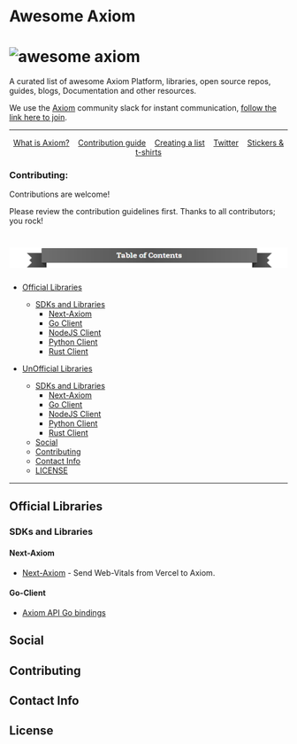 # Awesome Axiom

# <img src="https://user-images.githubusercontent.com/24816990/191011807-77fe34f2-9233-42a4-b94b-091a940345fd.png" width="100" alt="awesome axiom">


A curated list of awesome Axiom Platform, libraries, open source repos, guides, blogs, Documentation and other resources.

We use the [Axiom](https://axiomfm.slack.com/ssb/redirect) community slack for instant communication, [follow the link here to join](https://www.axiom.co/support).

---

<p align="center">
	<a href="https://www.axiom.co/docs/get-help/faq">What is Axiom?</a>&nbsp;&nbsp;&nbsp;
	<a href="contributing.md">Contribution guide</a>&nbsp;&nbsp;&nbsp;
	<a href="create-list.md">Creating a list</a>&nbsp;&nbsp;&nbsp;
	<a href="https://twitter.com/AxiomFM">Twitter</a>&nbsp;&nbsp;&nbsp;
	<a href="">Stickers & t-shirts</a>
</p>


### Contributing:

Contributions are welcome!

Please review the contribution guidelines first. Thanks to all contributors; you rock!

# <img src="https://raw.githubusercontent.com/Awesome-Windows/Awesome/master/media/chrome_2016-06-11_19-02-31.png" alt="table of contents">


<!-- - [Awesome Axiom](#awesome-axiom)
  - [Table of Contents](#table-of-contents) -->
  <!-- - [Axiom Platform](#axiom-platform)
    - [Axiom Cloud](#axiom-cloud)
    - [Axiom Desktop Demo](#axiom-desktop-demo)
    - [Axiom Self Host](#axiom-self-host)
    - [Self Host Lambda Queries](#self-host-lambda-queries)
  - [Axiom Website](axiom-website)
  - [Documentation](#documentation)
    - [Installation](#installation)
    - [Send Data](#send-data)
    - [Query Data](#query-data)
    - [Monitor](#monitor) -->

- [Official Libraries](#official-libraries)
  - [SDKs and Libraries](#sdks-and-libraries)
    - [Next-Axiom](#next-axiom)
    - [Go Client](#go-client)
    - [NodeJS Client](#nodejs-client)
    - [Python Client](#python-client)
    - [Rust Client](#rust-client)


- [UnOfficial Libraries](#unofficial-libraries)
  - [SDKs and Libraries](#sdks-and-libraries)
    - [Next-Axiom](#next-axiom)
    - [Go Client](#go-client)
    - [NodeJS Client](#nodejs-client)
    - [Python Client](#python-client)
    - [Rust Client](#rust-client)



  <!-- - [Axiom CLI](#axiom-cli)
  - [Integrations](#integrations)
  - [Open Source Repos](#open-source-repos)
  - [Guides, Books, Changelog, and Training](#guides-books-documentation-and-training) -->
  - [Social](#social)
  - [Contributing](#contributing)
  - [Contact Info](#contact-info)
  - [LICENSE](#license)


---


## Official Libraries 

### SDKs and Libraries 

#### Next-Axiom 
- [Next-Axiom](https://github.com/axiomhq/next-axiom) - Send Web-Vitals from Vercel to Axiom.

#### Go-Client

- [Axiom API Go bindings](https://github.com/axiomhq/axiom-go)



## Social 

## Contributing 

## Contact Info 

## License 



